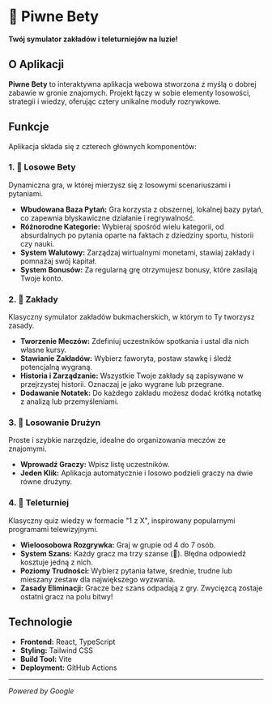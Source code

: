 # 🍺 Piwne Bety

**Twój symulator zakładów i teleturniejów na luzie!**

## O Aplikacji

**Piwne Bety** to interaktywna aplikacja webowa stworzona z myślą o dobrej zabawie w gronie znajomych. Projekt łączy w sobie elementy losowości, strategii i wiedzy, oferując cztery unikalne moduły rozrywkowe.

## Funkcje

Aplikacja składa się z czterech głównych komponentów:

### 1. 🎲 Losowe Bety

Dynamiczna gra, w której mierzysz się z losowymi scenariuszami i pytaniami.

- **Wbudowana Baza Pytań:** Gra korzysta z obszernej, lokalnej bazy pytań, co zapewnia błyskawiczne działanie i regrywalność.
- **Różnorodne Kategorie:** Wybieraj spośród wielu kategorii, od absurdalnych po pytania oparte na faktach z dziedziny sportu, historii czy nauki.
- **System Walutowy:** Zarządzaj wirtualnymi monetami, stawiaj zakłady i pomnażaj swój kapitał.
- **System Bonusów:** Za regularną grę otrzymujesz bonusy, które zasilają Twoje konto.

### 2. 📝 Zakłady

Klasyczny symulator zakładów bukmacherskich, w którym to Ty tworzysz zasady.

- **Tworzenie Meczów:** Zdefiniuj uczestników spotkania i ustal dla nich własne kursy.
- **Stawianie Zakładów:** Wybierz faworyta, postaw stawkę i śledź potencjalną wygraną.
- **Historia i Zarządzanie:** Wszystkie Twoje zakłady są zapisywane w przejrzystej historii. Oznaczaj je jako wygrane lub przegrane.
- **Dodawanie Notatek:** Do każdego zakładu możesz dodać krótką notatkę z analizą lub przemyśleniami.

### 3. 👕 Losowanie Drużyn

Proste i szybkie narzędzie, idealne do organizowania meczów ze znajomymi.

- **Wprowadź Graczy:** Wpisz listę uczestników.
- **Jeden Klik:** Aplikacja automatycznie i losowo podzieli graczy na dwie równe drużyny.

### 4. 🧠 Teleturniej

Klasyczny quiz wiedzy w formacie "1 z X", inspirowany popularnymi programami telewizyjnymi.

- **Wieloosobowa Rozgrywka:** Graj w grupie od 4 do 7 osób.
- **System Szans:** Każdy gracz ma trzy szanse (🍺). Błędna odpowiedź kosztuje jedną z nich.
- **Poziomy Trudności:** Wybierz pytania łatwe, średnie, trudne lub mieszany zestaw dla największego wyzwania.
- **Zasady Eliminacji:** Gracze bez szans odpadają z gry. Zwycięzcą zostaje ostatni gracz na polu bitwy!

## Technologie

- **Frontend:** React, TypeScript
- **Styling:** Tailwind CSS
- **Build Tool:** Vite
- **Deployment:** GitHub Actions

---

*Powered by Google*
